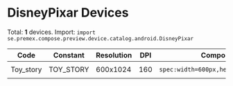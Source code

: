 # DisneyPixar Devices

Total: **1** devices. Import: `import se.premex.compose.preview.device.catalog.android.DisneyPixar`

| Code | Constant | Resolution | DPI | Compose Spec | Preview Usage |
|------|----------|------------|-----|-------------|---------------|
| Toy_story | TOY_STORY | 600x1024 | 160 | `spec:width=600px,height=1024px,dpi=160` | `@Preview(device = DisneyPixar.TOY_STORY)` |

<!-- Generated automatically. Do not edit manually. -->
